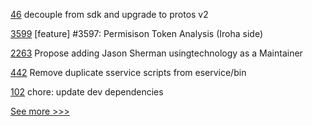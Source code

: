 
[46](https://github.com/hyperledger/fabric-cli/pull/46) decouple from sdk and upgrade to protos v2

[3599](https://github.com/hyperledger/iroha/pull/3599) [feature] #3597: Permisison Token Analysis (Iroha side)

[2263](https://github.com/hyperledger/aries-cloudagent-python/pull/2263) Propose adding Jason Sherman usingtechnology as a Maintainer

[442](https://github.com/hyperledger-labs/private-data-objects/pull/442) Remove duplicate sservice scripts from eservice/bin

[102](https://github.com/hyperledger/aries-staticagent-python/pull/102) chore: update dev dependencies


[See more >>>](https://start-here.hyperledger.org/pull-requests)
